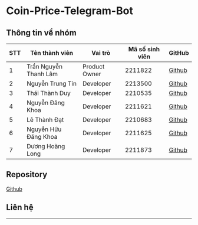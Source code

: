 # Coin-Price-Telegram-Bot

## Thông tin về nhóm

| STT | Tên thành viên        | Vai trò       | Mã số sinh viên | GitHub                                             |
| --- | --------------------- | ------------- | --------------- | -------------------------------------------------- |
| 1   | Trần Nguyễn Thanh Lâm | Product Owner | 2211822         | [Github](https://github.com/clgslsm)               |
| 2   | Nguyễn Trung Tín      | Developer     | 2213500         | [Github](https://github.com/TinnieTheCat198)       |
| 3   | Thái Thành Duy        | Developer     | 2210535         | [Github](https://github.com/ShaKk0722)             |
| 4   | Nguyễn Đăng Khoa      | Developer     | 2211621         | [Github](https://github.com/NguyenDangKhoaDepTrai) |
| 5   | Lê Thành Đạt          | Developer     | 2210683         | [Github](https://github.com/Skehjhj)               |
| 6   | Nguyễn Hữu Đăng Khoa  | Developer     | 2211625         | [Github](https://github.com/thanhlam2000)          |
| 7   | Dương Hoàng Long      | Developer     | 2211873         | [Github](https://github.com/Long-noop)             |

## Repository

[Github](https://github.com/dath-241/coin-price-tele)

## Liên hệ

---


